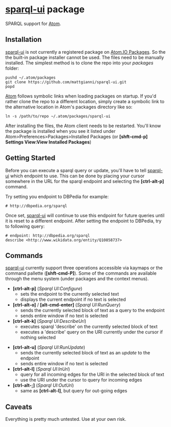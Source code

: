 # [sparql-ui](https://github.com/mattgianni/sparql-ui) package

SPARQL support for [Atom](http://atom.io/).

## Installation

[sparql-ui](https://github.com/mattgianni/sparql-ui) is not currently a registered package on [Atom.IO Packages](https://atom.io/packages). So the the built-in package installer cannot be used. The files need to be manually installed. The simplest method is to clone the repo into your *packages* folder:

```[bash]
pushd ~/.atom/packages
git clone https://github.com/mattgianni/sparql-ui.git
popd
```

[Atom](https://atom.io/) follows symbolic links when loading packages on startup. If you'd rather clone the repo to a different location, simply create a symbolic link to the alternative location in Atom's packages directory like so:

```[bash]
ln -s /path/to/repo ~/.atom/packages/sparql-ui
```

After installing the files, the Atom client needs to be restarted. You'll know the package is installed when you see it listed under Atom>Preferences>Packages>Installed Packages (or **[shft-cmd-p] Settings View:View Installed Packages**)

## Getting Started

Before you can execute a sparql query or update, you'll have to tell [sparql-ui](https://github.com/mattgianni/sparql-ui) which endpoint to use. This can be done by placing your cursor somewhere in the URL for the sparql endpoint and selecting the **[ctrl-alt-p]** command.

Try setting you endpoint to DBPedia for example:

```
# http://dbpedia.org/sparql
```

Once set, [sparql-ui](https://github.com/mattgianni/sparql-ui) will continue to use this endpoint for future queries until it is reset to a different endpoint. After setting the endpoint to DBPedia, try to following query:

```[sparql]
# endpoint: http://dbpedia.org/sparql
describe <http://www.wikidata.org/entity/Q10858737>
```

## Commands

[sparql-ui](https://github.com/mattgianni/sparql-ui) currently support three operations accessible via kaymaps or the command pallette (**[shft-cmd-P]**). Some of the commands are available through the menu system (under packages and the context menus).

* **[ctrl-alt-p]** (*Sparql UI:Configure*)
  * sets the endpoint to the currently selected text
  * displays the current endpoint if no text is selected
* **[ctrl-alt-o]** / **[alt-cmd-enter]** (*Sparql UI:RunQuery*)
  * sends the currently selected block of text as a query to the endpoint
  * sends entire window if no text is selected
* **[ctrl-alt-k]** (*Sparql UI:DescribeUri*)
  * executes sparql 'describe' on the currently selected block of text
  * executes a 'describe' query on the URI currently under the cursor if nothing selected
- **[ctrl-alt-u]** (*Sparql UI:RunUpdate*)
    - sends the currently selected block of text as an *update* to the endpoint
    - sends entire window if no text is selected
- **[ctrl-alt-l]** (*Sparql UI:InUri*)
  - query for all incoming edges for the URI in the selected block of text
  - use the URI under the cursor to query for incoming edges
- **[ctrl-alt-;]** (*Sparql UI:OutUri*)
  - same as **[ctrl-alt-l]**, but query for out-going edges

## Caveats

Everything is pretty much untested. Use at your own risk.
